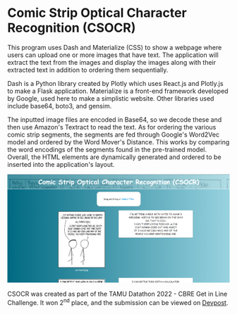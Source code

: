 # Comic Strip Optical Character Recognition (CSOCR)
This program uses Dash and Materialize (CSS) to show a webpage where users can
upload one or more images that have text. The application will extract the text
from the images and display the images along with their extracted text in
addition to ordering them sequentially.

Dash is a Python library created by Plotly which uses React.js and Plotly.js to
make a Flask application. Materialize is a front-end framework developed by
Google, used here to make a simplistic website. Other libraries used include
base64, boto3, and gensim.

The inputted image files are encoded in Base64, so we decode these and then use
Amazon's Textract to read the text. As for ordering the various comic strip
segments, the segments are fed through Google's Word2Vec model and ordered by
the Word Mover's Distance. This works by comparing the word encodings of the
segments found in the pre-trained model. Overall, the HTML elements are
dynamically generated and ordered to be inserted into the application's layout.

![](home.png)

CSOCR was created as part of the TAMU Datathon 2022 - CBRE Get in Line
Challenge. It won 2<sup>nd</sup> place, and the submission can be viewed on
[Devpost](https://devpost.com/software/comic-strip-optical-character-recognition-csocr).